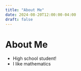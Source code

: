 ```yaml
---
title: "About Me"
date: 2024-08-20T12:00:00-04:00
draft: false
---
```


# About Me

- High school student!
- I like mathematics
